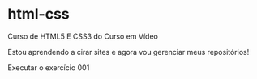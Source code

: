 # html-css
 Curso de HTML5 E CSS3 do Curso em Vídeo

 Estou aprendendo a cirar sites e agora vou gerenciar meus repositórios!

<a hreh="https://kelwin863.github.io/html-css/exercícios/ex001/index.html">Executar o exercício 001</a>